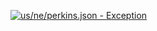 [![us/ne/perkins.json - Exception](https://img.shields.io/badge/us/ne/perkins.json-Exception-red)](https://github.com/openaddresses/openaddresses/tree/master/sources/us/ne/perkins.json)